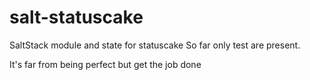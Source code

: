 # salt-statuscake
SaltStack module and state for statuscake
So far only test are present.

It's far from being perfect but get the job done
